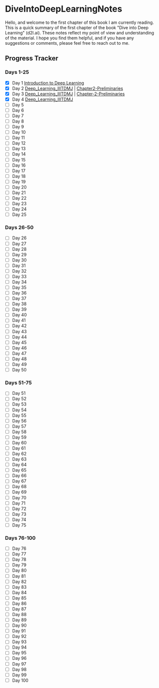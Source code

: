 # DiveIntoDeepLearningNotes

Hello, and welcome to the first chapter of this book I am currently reading. This is a quick summary of the first chapter of the book "Dive into Deep Learning" (d2l.ai). These notes reflect my point of view and understanding of the material. I hope you find them helpful, and if you have any suggestions or comments, please feel free to reach out to me.

## Progress Tracker

### Days 1-25
- [x] Day 1 [Introduction to Deep Learning](https://github.com/sudipnext/DiveIntoDeepLearningNotes/blob/main/Chapter1-Introduction.md)
- [x] Day 2 [Deep_Learning_IIITDMJ](https://github.com/sudipnext/DiveIntoDeepLearningNotes/blob/main/Deep_Learning_IIITDMJ.md) | [Chapter2-Preliminaries](https://github.com/sudipnext/DiveIntoDeepLearningNotes/blob/main/Chapter2-Preliminaries.md)
- [x] Day 3 [Deep_Learning_IIITDMJ](https://github.com/sudipnext/DiveIntoDeepLearningNotes/blob/main/Deep_Learning_IIITDMJ.md) | [Chapter-2-Preliminaries](https://github.com/sudipnext/DiveIntoDeepLearningNotes/blob/main/Chapter2-Preliminaries.md)
- [x] Day 4 [Deep_Learning_IIITDMJ](https://github.com/sudipnext/DiveIntoDeepLearningNotes/blob/main/Deep_Learning_IIITDMJ.md)
- [ ] Day 5
- [ ] Day 6
- [ ] Day 7
- [ ] Day 8
- [ ] Day 9
- [ ] Day 10
- [ ] Day 11
- [ ] Day 12
- [ ] Day 13
- [ ] Day 14
- [ ] Day 15
- [ ] Day 16
- [ ] Day 17
- [ ] Day 18
- [ ] Day 19
- [ ] Day 20
- [ ] Day 21
- [ ] Day 22
- [ ] Day 23
- [ ] Day 24
- [ ] Day 25

### Days 26-50
- [ ] Day 26
- [ ] Day 27
- [ ] Day 28
- [ ] Day 29
- [ ] Day 30
- [ ] Day 31
- [ ] Day 32
- [ ] Day 33
- [ ] Day 34
- [ ] Day 35
- [ ] Day 36
- [ ] Day 37
- [ ] Day 38
- [ ] Day 39
- [ ] Day 40
- [ ] Day 41
- [ ] Day 42
- [ ] Day 43
- [ ] Day 44
- [ ] Day 45
- [ ] Day 46
- [ ] Day 47
- [ ] Day 48
- [ ] Day 49
- [ ] Day 50

### Days 51-75
- [ ] Day 51
- [ ] Day 52
- [ ] Day 53
- [ ] Day 54
- [ ] Day 55
- [ ] Day 56
- [ ] Day 57
- [ ] Day 58
- [ ] Day 59
- [ ] Day 60
- [ ] Day 61
- [ ] Day 62
- [ ] Day 63
- [ ] Day 64
- [ ] Day 65
- [ ] Day 66
- [ ] Day 67
- [ ] Day 68
- [ ] Day 69
- [ ] Day 70
- [ ] Day 71
- [ ] Day 72
- [ ] Day 73
- [ ] Day 74
- [ ] Day 75

### Days 76-100
- [ ] Day 76
- [ ] Day 77
- [ ] Day 78
- [ ] Day 79
- [ ] Day 80
- [ ] Day 81
- [ ] Day 82
- [ ] Day 83
- [ ] Day 84
- [ ] Day 85
- [ ] Day 86
- [ ] Day 87
- [ ] Day 88
- [ ] Day 89
- [ ] Day 90
- [ ] Day 91
- [ ] Day 92
- [ ] Day 93
- [ ] Day 94
- [ ] Day 95
- [ ] Day 96
- [ ] Day 97
- [ ] Day 98
- [ ] Day 99
- [ ] Day 100
